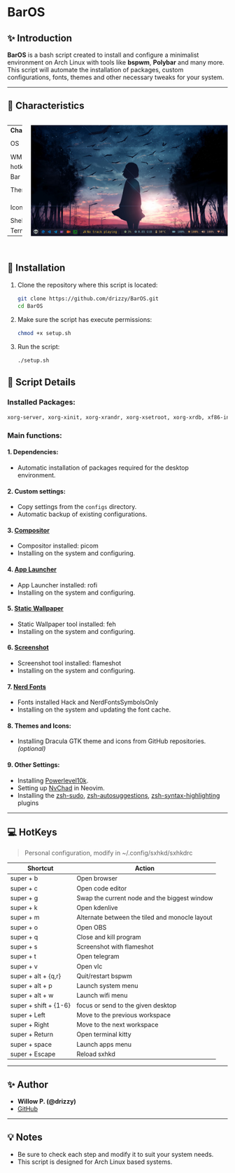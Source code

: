 # BarOS

## ✨ Introduction
**BarOS** is a bash script created to install and configure a minimalist environment on Arch Linux with tools like **bspwm**, **Polybar** and many more. This script will automate the installation of packages, custom configurations, fonts, themes and other necessary tweaks for your system.

---

## 🔧 Characteristics

<div style="display: flex; align-items: center; flex-direction: row-reverse;">
  <img src="preview/BarOS.png" alt="BarOS" style="max-width: 100%; height: auto; margin-left: 20px; width: 450px;">
  <table>
    <tr>
      <td><strong>Characteristics</strong></td>
      <td><strong>Package</strong></td>
    </tr>
    <tr>
      <td>OS</td>
      <td><a href="https://archlinux.org">Arch Linux</a></td>
    </tr>
    <tr>
      <td>WM</td>
      <td><a href="https://github.com/baskerville/bspwm">bspwm</a></td>
    </tr>
    <tr>
      <td>hotkey</td>
      <td><a href="https://github.com/baskerville/sxhkd">sxhkd</a></td>
    </tr>
    <tr>
      <td>Bar</td>
      <td><a href="https://github.com/polybar/polybar">polybar</a></td>
    </tr>
    <tr>
      <td>Theme</td>
      <td><a href="https://github.com/dracula/gtk">Dracula GTK</a></td>
    </tr>
    <tr>
      <td>Icons</td>
      <td><a href="https://github.com/m4thewz/dracula-icons">Dracula Icons</a></td>
    </tr>
    <tr>
      <td>Shell</td>
      <td><a href="https://www.zsh.org">zsh</a></td>
    </tr>
    <tr>
      <td>Terminal</td>
      <td><a href="https://sw.kovidgoyal.net/kitty">kitty</a></td>
    </tr>
  </table>
</div>

</br>

## 🔼 Installation

1. Clone the repository where this script is located:
   ```bash
   git clone https://github.com/drizzy/BarOS.git
   cd BarOS
   ```

2. Make sure the script has execute permissions:
   ```bash
   chmod +x setup.sh
   ```

3. Run the script:
   ```bash
   ./setup.sh
   ```


## 🔎 Script Details

### Installed Packages:

```bash
xorg-server, xorg-xinit, xorg-xrandr, xorg-xsetroot, xorg-xrdb, xf86-input-libinput, xf86-video-vesa, unzip, curl, bspwm, sxhkd, polybar, git, neovim, rofi, picom, zsh, kitty, neofetch, flameshot, feh, pipewire, pipewire-alsa, pipewire-audio, pipewire-jack, pipewire-pulse, playerctl, lsd, coreutils, libnotify, networkmanager, systemd, brightnessctl
```

### Main functions:

#### 1. **Dependencies:**
   - Automatic installation of packages required for the desktop environment.

#### 2. **Custom settings:**
   - Copy settings from the `configs` directory.
   - Automatic backup of existing configurations.

#### 3. [Compositor](https://github.com/yshui/picom)
   - Compositor installed: picom
   - Installing on the system and configuring.

#### 4. [App Launcher](https://github.com/davatorium/rofi)
   - App Launcher installed: rofi
   - Installing on the system and configuring.

#### 5. [Static Wallpaper](https://github.com/derf/feh)
   - Static Wallpaper tool installed: feh
   - Installing on the system and configuring.

#### 6. [Screenshot](https://flameshot.org)
   - Screenshot tool installed: flameshot
   - Installing on the system and configuring.

#### 7. [Nerd Fonts](https://github.com/ryanoasis/nerd-fonts)
   - Fonts installed Hack and NerdFontsSymbolsOnly
   - Installing on the system and updating the font cache.

#### 8. **Themes and Icons:**
   - Installing Dracula GTK theme and icons from GitHub repositories. *(optional)*

#### 9. **Other Settings:**
   - Installing [Powerlevel10k](https://github.com/romkatv/powerlevel10k).
   - Setting up [NvChad](https://nvchad.com) in Neovim.
   - Installing the [zsh-sudo](https://github.com/ohmyzsh/ohmyzsh/tree/master/plugins/sudo), [zsh-autosuggestions](https://github.com/zsh-users/zsh-autosuggestions), [zsh-syntax-highlighting](https://github.com/zsh-users/zsh-syntax-highlighting) plugins

---

## 💻 HotKeys

> Personal configuration, modify in ~/.config/sxhkd/sxhkdrc

| Shortcut  |  Action  |
| ------------------- | ------------------- |
| super + b   |  Open browser |
| super + c   |  Open code editor |
| super + g   |  Swap the current node and the biggest window |
| super + k   |  Open kdenlive |
| super + m   |  Alternate between the tiled and monocle layout |
| super + o   |  Open OBS |
| super + q   |  Close and kill program |
| super + s   |  Screenshot with flameshot |
| super + t   |  Open telegram |
| super + v   |  Open vlc |
| super + alt + {q,r}  | Quit/restart bspwm |
| super + alt + p   |  Launch system menu |
| super + alt + w   |  Launch wifi menu |
| super + shift + {1-6}   |  focus or send to the given desktop |
| super + Left   |  Move to the previous workspace |
| super + Right   |  Move to the next workspace |
| super + Return   |  Open terminal kitty |
| super + space   |  Launch apps menu |
| super + Escape   |  Reload sxhkd |

---

## ✨ Author
- **Willow P. (@drizzy)**
- [GitHub](https://github.com/drizzy)

---

## 💡 Notes
- Be sure to check each step and modify it to suit your system needs.
- This script is designed for Arch Linux based systems.